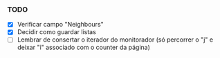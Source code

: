 ### TODO
- [x] Verificar campo "Neighbours"
- [x] Decidir como guardar listas
- [ ] Lembrar de consertar o iterador do monitorador (só percorrer o "j" e deixar "i" associado com o counter da página)
